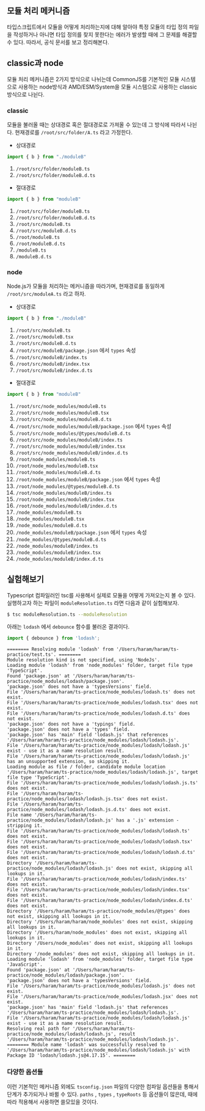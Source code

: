 ## 모듈 처리 메커니즘

타입스크립트에서 모듈을 어떻게 처리하는지에 대해 알아야 특정 모듈의 타입 정의 파일을 작성하거나 아니면 타입 정의를 찾지 못한다는 에러가 발생할 때에 그 문제를 해결할 수 있다. 따라서, 공식 문서를 보고 정리해본다.

## classic과 node

모듈 처리 메커니즘은 2가지 방식으로 나뉘는데 CommonJS를 기본적인 모듈 시스템으로 사용하는 node방식과 AMD/ESM/System을 모듈 시스템으로 사용하는 classic 방식으로 나뉜다.

### classic

모듈을 불러올 때는 상대경로 혹은 절대경로로 가져올 수 있는데 그 방식에 따라서 나뉜다. 현재경로를 `/root/src/folder/A.ts` 라고 가정한다.

* 상대경로

```typescript
import { b } from "./moduleB"
```

1.  `/root/src/folder/moduleB.ts`
2.  `/root/src/folder/moduleB.d.ts`

* 절대경로

```typescript
import { b } from "moduleB"
```

1. `/root/src/folder/moduleB.ts`
2. `/root/src/folder/moduleB.d.ts`
3. `/root/src/moduleB.ts`
4. `/root/src/moduleB.d.ts`
5. `/root/moduleB.ts`
6. `/root/moduleB.d.ts`
7. `/moduleB.ts`
8. `/moduleB.d.ts`

### node

Node.js가 모듈을 처리하는 메커니즘을 따라가며, 현재경로를 동일하게 `/root/src/moduleA.ts` 라고 하자.

* 상대경로

```typescript
import { b } from "./moduleB"
```

1. `/root/src/moduleB.ts`
2. `/root/src/moduleB.tsx`
3. `/root/src/moduleB.d.ts`
4. `/root/src/moduleB/package.json` 에서 `types` 속성
5. `/root/src/moduleB/index.ts` 
6. `/root/src/moduleB/index.tsx`
7. `/root/src/moduleB/index.d.ts`

* 절대경로

```typescript
import { b } from "moduleB"
```

1. `/root/src/node_modules/moduleB.ts`
2. `/root/src/node_modules/moduleB.tsx`
3. `/root/src/node_modules/moduleB.d.ts`
4. `/root/src/node_modules/moduleB/package.json` 에서 `types` 속성
5. `/root/src/node_modules/@types/moduleB.d.ts`
6. `/root/src/node_modules/moduleB/index.ts`
7. `/root/src/node_modules/moduleB/index.tsx`
8. `/root/src/node_modules/moduleB/index.d.ts`
9. `/root/node_modules/moduleB.ts`
10. `/root/node_modules/moduleB.tsx`
11. `/root/node_modules/moduleB.d.ts`
12. `/root/node_modules/moduleB/package.json` 에서 `types` 속성
13. `/root/node_modules/@types/moduleB.d.ts`
14. `/root/node_modules/moduleB/index.ts`
15. `/root/node_modules/moduleB/index.tsx`
16. `/root/node_modules/moduleB/index.d.ts`
17. `/node_modules/moduleB.ts`
18. `/node_modules/moduleB.tsx`
19. `/node_modules/moduleB.d.ts`
20. `/node_modules/moduleB/package.json` 에서 `types` 속성
21. `/node_modules/@types/moduleB.d.ts`
22. `/node_modules/moduleB/index.ts`
23. `/node_modules/moduleB/index.tsx`
24. `/node_modules/moduleB/index.d.ts`



## 실험해보기

Typescript 컴파일러인 tsc를 사용해서 실제로 모듈을 어떻게 가져오는지 볼 수 있다. 실행하고자 하는 파일이 `moduleResolution.ts` 라면 다음과 같이 실험해보자.

```bash
$ tsc moduleResolution.ts --moduleResolution
```

아래는 `lodash` 에서 `debounce` 함수를 불러온 결과이다.

```typescript
import { debounce } from 'lodash';
```

```
======== Resolving module 'lodash' from '/Users/haram/haram/ts-practice/test.ts'. ========
Module resolution kind is not specified, using 'NodeJs'.
Loading module 'lodash' from 'node_modules' folder, target file type 'TypeScript'.
Found 'package.json' at '/Users/haram/haram/ts-practice/node_modules/lodash/package.json'.
'package.json' does not have a 'typesVersions' field.
File '/Users/haram/haram/ts-practice/node_modules/lodash.ts' does not exist.
File '/Users/haram/haram/ts-practice/node_modules/lodash.tsx' does not exist.
File '/Users/haram/haram/ts-practice/node_modules/lodash.d.ts' does not exist.
'package.json' does not have a 'typings' field.
'package.json' does not have a 'types' field.
'package.json' has 'main' field 'lodash.js' that references '/Users/haram/haram/ts-practice/node_modules/lodash/lodash.js'.
File '/Users/haram/haram/ts-practice/node_modules/lodash/lodash.js' exist - use it as a name resolution result.
File '/Users/haram/haram/ts-practice/node_modules/lodash/lodash.js' has an unsupported extension, so skipping it.
Loading module as file / folder, candidate module location '/Users/haram/haram/ts-practice/node_modules/lodash/lodash.js', target file type 'TypeScript'.
File '/Users/haram/haram/ts-practice/node_modules/lodash/lodash.js.ts' does not exist.
File '/Users/haram/haram/ts-practice/node_modules/lodash/lodash.js.tsx' does not exist.
File '/Users/haram/haram/ts-practice/node_modules/lodash/lodash.js.d.ts' does not exist.
File name '/Users/haram/haram/ts-practice/node_modules/lodash/lodash.js' has a '.js' extension - stripping it.
File '/Users/haram/haram/ts-practice/node_modules/lodash/lodash.ts' does not exist.
File '/Users/haram/haram/ts-practice/node_modules/lodash/lodash.tsx' does not exist.
File '/Users/haram/haram/ts-practice/node_modules/lodash/lodash.d.ts' does not exist.
Directory '/Users/haram/haram/ts-practice/node_modules/lodash/lodash.js' does not exist, skipping all lookups in it.
File '/Users/haram/haram/ts-practice/node_modules/lodash/index.ts' does not exist.
File '/Users/haram/haram/ts-practice/node_modules/lodash/index.tsx' does not exist.
File '/Users/haram/haram/ts-practice/node_modules/lodash/index.d.ts' does not exist.
Directory '/Users/haram/haram/ts-practice/node_modules/@types' does not exist, skipping all lookups in it.
Directory '/Users/haram/haram/node_modules' does not exist, skipping all lookups in it.
Directory '/Users/haram/node_modules' does not exist, skipping all lookups in it.
Directory '/Users/node_modules' does not exist, skipping all lookups in it.
Directory '/node_modules' does not exist, skipping all lookups in it.
Loading module 'lodash' from 'node_modules' folder, target file type 'JavaScript'.
Found 'package.json' at '/Users/haram/haram/ts-practice/node_modules/lodash/package.json'.
'package.json' does not have a 'typesVersions' field.
File '/Users/haram/haram/ts-practice/node_modules/lodash.js' does not exist.
File '/Users/haram/haram/ts-practice/node_modules/lodash.jsx' does not exist.
'package.json' has 'main' field 'lodash.js' that references '/Users/haram/haram/ts-practice/node_modules/lodash/lodash.js'.
File '/Users/haram/haram/ts-practice/node_modules/lodash/lodash.js' exist - use it as a name resolution result.
Resolving real path for '/Users/haram/haram/ts-practice/node_modules/lodash/lodash.js', result '/Users/haram/haram/ts-practice/node_modules/lodash/lodash.js'.
======== Module name 'lodash' was successfully resolved to '/Users/haram/haram/ts-practice/node_modules/lodash/lodash.js' with Package ID 'lodash/lodash.js@4.17.15'. ========
```



### 다양한 옵션들

이런 기본적인 메커니즘 외에도 `tsconfig.json` 파일의 다양한 컴파일 옵션들을 통해서 단계가 추가되거나 바뀔 수 있다. `paths` , `types` , `typeRoots` 등 옵션들이 많은데, 때에 따라 적용해서 사용하면 쓸모있을 것이다.